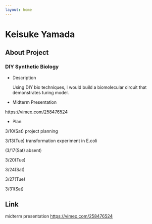 ```yaml
---
layout: home
---
```


# Keisuke Yamada

## About Project
### DIY Synthetic Biology
- Description

  Using DIY bio techniques, I would build a biomolecular circuit that demonstrates turing model.
- Midterm Presentation

https://vimeo.com/258476524

- Plan

3/10(Sat) project planning

3/13(Tue) transformation experiment in E.coli

(3/17(Sat) absent)

3/20(Tue) 

3/24(Sat) 

3/27(Tue) 

3/31(Sat) 

## Link
midterm presentation
https://vimeo.com/258476524

